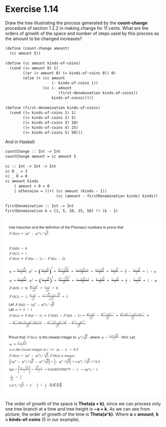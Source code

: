 # Exercise 1.14
Draw the tree illustrating the process generated by the
__count-change__ procedure of section 1.2.2 in making change
for 11 cents. What are the orders of growth of the space
and number of steps used by this process as the amount
to be changed increases?

```
(define (count-change amount)
  (cc amount 5))

(define (cc amount kinds-of-coins)
  (cond ((= amount 0) 1)
        ((or (< amount 0) (= kinds-of-coins 0)) 0)
        (else (+ (cc amount
                     (- kinds-of-coins 1))
                 (cc (- amount
                        (first-denomination kinds-of-coins))
                     kinds-of-coins)))))

(define (first-denomination kinds-of-coins)
  (cond ((= kinds-of-coins 1) 1)
        ((= kinds-of-coins 2) 5)
        ((= kinds-of-coins 3) 10)
        ((= kinds-of-coins 4) 25)
        ((= kinds-of-coins 5) 50)))
```


And in Haskell:
```
countChange :: Int -> Int
countChange amount = cc amount 5

cc :: Int -> Int -> Int
cc 0 _ = 1
cc _ 0 = 0
cc amount kinds
    | amount < 0 = 0
    | otherwise = ((+) (cc amount (kinds - 1))
                       (cc (amount - firstDenomination kinds) kinds))

firstDenomination :: Int -> Int
firstDenomination k = [1, 5, 10, 25, 50] !! (k - 1)
```

![Exercise13.png](Exercise13.png "the tree illustrating the process (count-change 11)")

The order of growth of the space is __Theta(a + k)__, since
we can process only one tree branch at a time and tree
height is __~a + k__.
As we can see from picture, the order of growth of the time
is __Theta(a^k)__.
Where __a = amount__, __k = kinds-of-coins__ (5 in our example).
